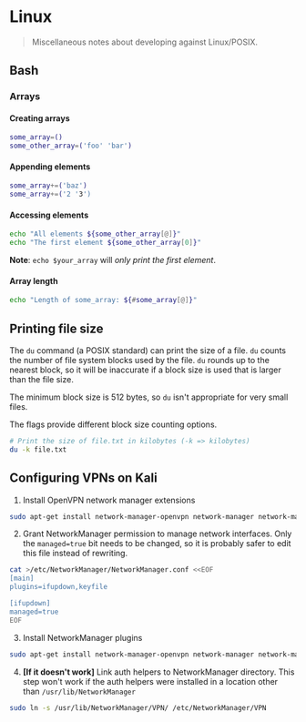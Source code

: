 # Linux

> Miscellaneous notes about developing against Linux/POSIX.

## Bash

### Arrays
#### Creating arrays
```bash
some_array=()
some_other_array=('foo' 'bar')
```

#### Appending elements
```bash
some_array+=('baz')
some_array+=('2 '3')
```

#### Accessing elements
```bash
echo "All elements ${some_other_array[@]}"
echo "The first element ${some_other_array[0]}"
```

**Note**: `echo $your_array` will _only print the first element_.

#### Array length
```bash
echo "Length of some_array: ${#some_array[@]}"
```

## Printing file size

The `du` command (a POSIX standard) can print the size of a file.
`du` counts the number of file system blocks used by the file.
`du` rounds up to the nearest block, so it will be inaccurate if
a block size is used that is larger than the file size.

The minimum block size is 512 bytes, so `du` isn't appropriate
for very small files.

The flags provide different block size counting options.

```bash
# Print the size of file.txt in kilobytes (-k => kilobytes)
du -k file.txt
```

## Configuring VPNs on Kali

1. Install OpenVPN network manager extensions
```bash
sudo apt-get install network-manager-openvpn network-manager network-manager-gnome network-manager-openvpn-gnome
```

2. Grant NetworkManager permission to manage network interfaces. Only the `managed=true` bit needs to be changed, so it is probably safer to edit this file instead of rewriting.
```bash
cat >/etc/NetworkManager/NetworkManager.conf <<EOF
[main]
plugins=ifupdown,keyfile

[ifupdown]
managed=true
EOF
```

3. Install NetworkManager plugins
```bash
sudo apt-get install network-manager-openvpn network-manager network-manager-gnome network-manager-openvpn-gnome
```

4. **[If it doesn't work]** Link auth helpers to NetworkManager directory. This step won't work if the auth helpers were installed in a location other than `/usr/lib/NetworkManager`
```bash
sudo ln -s /usr/lib/NetworkManager/VPN/ /etc/NetworkManager/VPN
```
